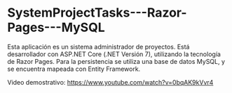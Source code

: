 # SystemProjectTasks---Razor-Pages---MySQL
Esta aplicación es un sistema administrador de proyectos.
Está desarrollador con ASP.NET Core (.NET Versión 7), utilizando la tecnología de Razor Pages. 
Para la persistencia se utiliza una base de datos MySQL, y se encuentra mapeada con Entity Framework.

Video demostrativo: https://www.youtube.com/watch?v=0bqAK9kVvr4
